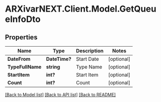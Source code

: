 # ARXivarNEXT.Client.Model.GetQueueInfoDto
## Properties

Name | Type | Description | Notes
------------ | ------------- | ------------- | -------------
**DateFrom** | **DateTime?** | Start Date | [optional] 
**TypeFullName** | **string** | Type Name | [optional] 
**StartItem** | **int?** | Start Item | [optional] 
**Count** | **int?** | Count | [optional] 

[[Back to Model list]](../README.md#documentation-for-models) [[Back to API list]](../README.md#documentation-for-api-endpoints) [[Back to README]](../README.md)


